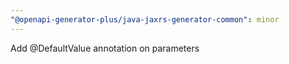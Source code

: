```yaml
---
"@openapi-generator-plus/java-jaxrs-generator-common": minor
---
```


Add @DefaultValue annotation on parameters
